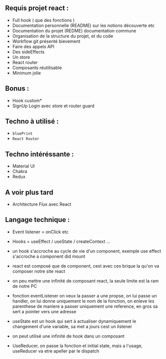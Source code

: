 ## Requis projet react :

- Full hook ( que des fonctions )
- Documentation personnelle (README) sur les notions découverte etc
- Documentation du projet (REDME) documentation commune
- Organisation de la structure du projet, et du code
- Workflow git présenté bievement
- Faire des appels API
- Des sideEffects
- Un store
- React router
- Composants réutilisable
- Minimum jolie

## Bonus :

- Hook custom*
- SignUp Login avec store et router guard

## Techno à utilisé :

- `bluePrint`
- `React Router`

## Techno intéréssante :

- Material UI
- Chakra
- Redux

## A voir plus tard

- Architecture Flux avec React

## Langage technique :

- Event listener = onClick etc
- Hooks = useEffect / useState / createContext ...

- un hook s'accroche au cycle de vie d'un component, exemple use effect s'accroche a component did mount
- react est composé que de component, cest avec ces brique la qu'on va composer notre site react
- on peu mettre une infinité de composant react, la seule limite est la ram de notre PC
- fonction eventListener on veux la passer a une propse, on lui passe un handler, on lui donne uniquement le nom de la
fonction, on enleve les parenthese de maniere a passer uniquement une reference, en gros sa sert a pointer vers une adresse 
- useState est un hook qui sert à actualiser dynamiquement le changement d'une variable, sa met a jours cest un listener
- on peut utilisé une infinité de hook dans un composant
- UseReducer, on passe la fonction et initial state, mais a l'usage, useReducer va etre apeller par le dispatch

